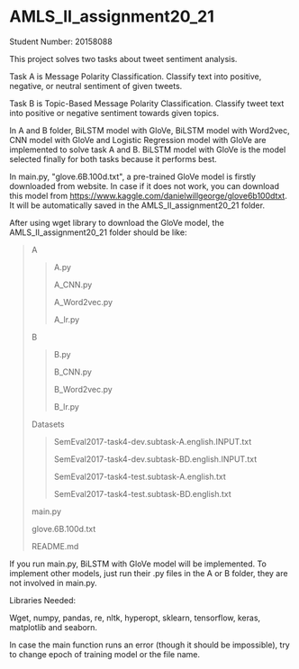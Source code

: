# AMLS_II_assignment20_21
Student Number: 20158088

This project solves two tasks about tweet sentiment analysis. 

Task A is Message Polarity Classification. Classify text into positive, negative, or neutral sentiment of given tweets.

Task B is Topic-Based Message Polarity Classification. Classify tweet text into positive or negative sentiment towards given topics.

In A and B folder, BiLSTM model with GloVe, BiLSTM model with Word2vec, CNN model with GloVe and Logistic Regression model with GloVe are implemented to solve task A and B. BiLSTM model with GloVe is the model selected finally for both tasks because it performs best. 

In main.py, "glove.6B.100d.txt", a pre-trained GloVe model is firstly downloaded from website. In case if it does not work, you can download this model from https://www.kaggle.com/danielwillgeorge/glove6b100dtxt. It will be automatically saved in the AMLS_II_assignment20_21 folder.

After using wget library to download the GloVe model, the AMLS_II_assignment20_21 folder should be like:
>A  
>>
>>A.py
>>
>>A_CNN.py
>>
>>A_Word2vec.py
>>
>>A_lr.py
>>
>B
>>
>>B.py
>>
>>B_CNN.py
>>
>>B_Word2vec.py
>>
>>B_lr.py
>>
>Datasets
>>
>>SemEval2017-task4-dev.subtask-A.english.INPUT.txt
>>
>>SemEval2017-task4-dev.subtask-BD.english.INPUT.txt
>>
>>SemEval2017-task4-test.subtask-A.english.txt
>>
>>SemEval2017-task4-test.subtask-BD.english.txt
>>
>main.py
>>
>glove.6B.100d.txt
>>
>README.md


If you run main.py, BiLSTM with GloVe model will be implemented. To implement other models, just run their .py files in the A or B folder, they are not involved in main.py.

Libraries Needed:

Wget, numpy, pandas, re, nltk, hyperopt, sklearn, tensorflow, keras, matplotlib and seaborn.

In case the main function runs an error (though it should be impossible), try to change epoch of training model or the file name.

